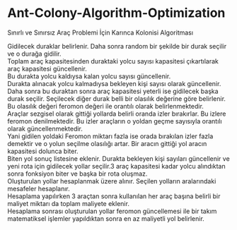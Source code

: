 # Ant-Colony-Algorithm-Optimization
 
Sınırlı ve Sınırsız Araç Problemi İçin Karınca Kolonisi Algoritması 

Gidilecek duraklar belirlenir. Daha sonra random bir şekilde bir durak seçilir ve o durağa gidilir. \
Toplam araç kapasitesinden duraktaki yolcu sayısı kapasitesi çıkartılarak araç kapasitesi güncellenir. \
Bu durakta yolcu kaldıysa kalan yolcu sayısı güncellenir. \
Durakta alınacak yolcu kalmadıysa bekleyen kişi sayısı olarak güncellenir. \
Daha sonra bu duraktan sonra araç kapasitesi yeterli ise gidilecek başka durak seçilir. Seçilecek diğer durak belli bir olasılık değerine göre belirlenir. Bu olasılık değeri feromon değeri ile orantılı olarak belirlenmektedir. \
Araçlar sezgisel olarak gittiği yollarda belirli oranda izler bırakırlar. Bu izlere feromon denilmektedir. Bu izler araçların o yoldan geçme sayısıyla orantılı olarak güncellenmektedir. \
Yani gidilen yoldaki Feromon miktarı fazla ise orada bırakılan izler fazla demektir ve o yolun seçilme olasılığı artar. Bir aracın gittiği yol aracın kapasitesi dolunca biter. \
Biten yol sonuç listesine eklenir. Durakta bekleyen kişi sayıları güncellenir ve yeni rota için gidilecek yollar seçilir.3 araç kapasitesi kadar yolcu alındıktan sonra fonksiyon biter ve başka bir rota oluşmaz. \
Oluşturulan yollar hesaplanmak üzere alınır. Seçilen yolların aralarındaki mesafeler hesaplanır. \
Hesaplama yapılırken 3 araçtan sonra kullanılan her araç başına belirli bir maliyet miktarı da toplam maliyete eklenir. \
Hesaplama sonrası oluşturulan yollar feromon güncellemesi ile bir takım matematiksel işlemler yapıldıktan sonra en az maliyetli yol belirlenir.
